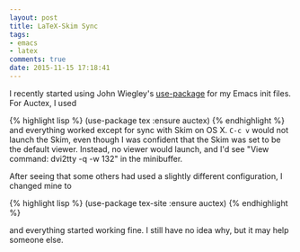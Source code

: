 ```yaml
---
layout: post
title: LaTeX-Skim Sync
tags:
- emacs
- latex
comments: true
date: 2015-11-15 17:18:41
---
```


I recently started using John Wiegley's [use-package](https://github.com/jwiegley/use-package ) for my Emacs init files. For Auctex, I used

{% highlight lisp %}
(use-package tex
    :ensure auctex)
{% endhighlight %}
and everything worked except for sync with Skim on OS X. ```C-c v``` would not launch the Skim, even though I was confident that the Skim was set to be the default viewer. Instead, no viewer would launch, and I'd see "View command: dvi2tty -q -w 132" in the minibuffer.

After seeing that some others had used a slightly different configuration, I changed mine to

{% highlight lisp %}
(use-package tex-site
    :ensure auctex)
{% endhighlight %}
	
and everything started working fine. I still have no idea why, but it may help someone else.
